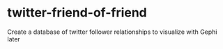 # twitter-friend-of-friend
Create a database of twitter follower relationships to visualize with Gephi later
